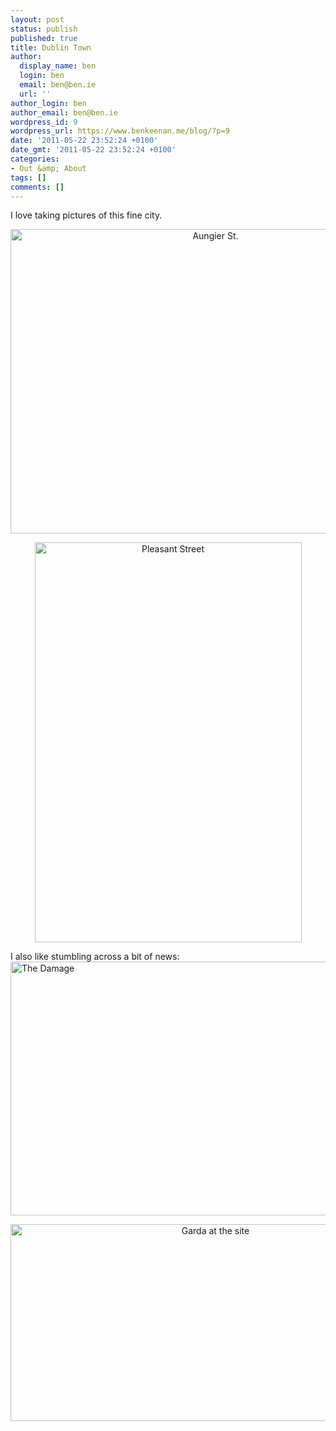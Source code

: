 ```yaml
---
layout: post
status: publish
published: true
title: Dublin Town
author:
  display_name: ben
  login: ben
  email: ben@ben.ie
  url: ''
author_login: ben
author_email: ben@ben.ie
wordpress_id: 9
wordpress_url: https://www.benkeenan.me/blog/?p=9
date: '2011-05-22 23:52:24 +0100'
date_gmt: '2011-05-22 23:52:24 +0100'
categories:
- Out &amp; About
tags: []
comments: []
---
```

<p style="text-align: left;">I love taking pictures of this fine city.</p>
<p style="text-align: center;"><img class="aligncenter" src="https://farm6.static.flickr.com/5020/5556651326_1133621968_z.jpg" alt="Aungier St." width="640" height="487" /></p>
<p style="text-align: center;"><img class="aligncenter" src="https://farm6.static.flickr.com/5300/5556074611_198beea583_z.jpg" alt="Pleasant Street" width="427" height="640" /></p>
<p style="text-align: left;">I also like stumbling across a bit of news:<br />
<img class="aligncenter" src="https://farm6.static.flickr.com/5100/5572981536_4f4143f7c2_z.jpg" alt="The Damage" width="640" height="406" /></p>
<p style="text-align: center;"><img class="aligncenter" src="https://farm6.static.flickr.com/5057/5572988404_7bf13217cc_z.jpg" alt="Garda at the site" width="640" height="315" /></p>
